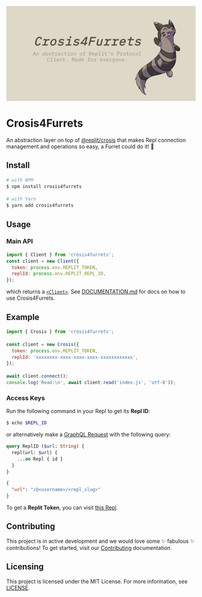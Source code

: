 ![](./.docs/banner.png)

# Crosis4Furrets

An abstraction layer on top of [@replit/crosis](https://www.npmjs.com/package/@replit/crosis)
that makes Repl connection management and operations so easy, a Furret could do it! :tada:

## Install

```sh
# with NPM
$ npm install crosis4furrets

# with Yarn
$ yarn add crosis4furrets
```

## Usage

### Main API

```js
import { Client } from 'crosis4furrets';
const client = new Client({
  token: process.env.REPLIT_TOKEN,
  replId: process.env.REPLIT_REPL_ID,
});
```

which returns a [`<Client>`](#client). See [DOCUMENTATION.md](./DOCUMENTATION.md) for docs on how
to use Crosis4Furrets.

## Example

```js
import { Crosis } from 'crosis4furrets';

const client = new Crosis({
  token: process.env.REPLIT_TOKEN,
  replId: 'xxxxxxxx-xxxx-xxxx-xxxx-xxxxxxxxxxxx',
});

await client.connect();
console.log('Read:\n', await client.read('index.js', 'utf-8'));
```

### Access Keys

Run the following command in your Repl to get its **Repl ID**:

```bash
$ echo $REPL_ID
```

or alternatively make a [GraphQL Request](https://replit.com/graphql)
with the following query:

```graphql
query ReplID ($url: String) {
  repl(url: $url) {
    ...on Repl { id }
  }
}
```

```json
{
  "url": "/@<username>/<repl_slug>"
}
```

To get a **Replit Token**, you can visit [this Repl](https://login-test.rayhanadev.repl.co).

## Contributing

This project is in active development and we would love some :sparkles: fabulous
:sparkles: contributions! To get started, visit our [Contributing](https://github.com/rayhanadev/crosis4furrets/blob/main/CONTRIBUTING.md)
documentation.

## Licensing

This project is licensed under the MIT License. For more information, see [LICENSE](https://github.com/rayhanadev/crosis4furrets/blob/main/LICENSE).
